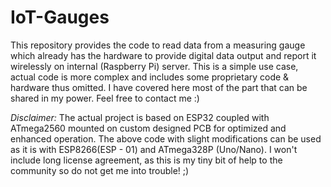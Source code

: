 # IoT-Gauges
This repository provides the code to read data from a measuring gauge which already has the hardware to provide digital data output and report it wirelessly on internal (Raspberry Pi) server. This is a simple use case, actual code is more complex and includes some proprietary code & hardware thus omitted. I have covered here most of the part that can be shared in my power. Feel free to contact me :)

*Disclaimer:*
The actual project is based on ESP32 coupled with ATmega2560 mounted on custom designed PCB for optimized and enhanced operation. The above code with slight modifications can be used as it is with ESP8266(ESP - 01) and ATmega328P (Uno/Nano). I won't include long license agreement, as this is my tiny bit of help to the community so do not get me into trouble! ;)
